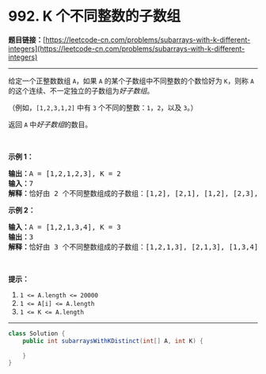 # 992. K 个不同整数的子数组

**题目链接：**[https://leetcode-cn.com/problems/subarrays-with-k-different-integers](https://leetcode-cn.com/problems/subarrays-with-k-different-integers)

---

<div class="content__1Y2H">
 <div class="notranslate">
  <p>给定一个正整数数组 <code>A</code>，如果 <code>A</code>&nbsp;的某个子数组中不同整数的个数恰好为 <code>K</code>，则称 <code>A</code> 的这个连续、不一定独立的子数组为<em>好子数组</em>。</p> 
  <p>（例如，<code>[1,2,3,1,2]</code> 中有&nbsp;<code>3</code>&nbsp;个不同的整数：<code>1</code>，<code>2</code>，以及&nbsp;<code>3</code>。）</p> 
  <p>返回&nbsp;<code>A</code>&nbsp;中<em>好子数组</em>的数目。</p> 
  <p>&nbsp;</p> 
  <p><strong>示例 1：</strong></p> 
  <pre class="language-text"><strong>输出：</strong>A = [1,2,1,2,3], K = 2
<strong>输入：</strong>7
<strong>解释：</strong>恰好由 2 个不同整数组成的子数组：[1,2], [2,1], [1,2], [2,3], [1,2,1], [2,1,2], [1,2,1,2].
</pre> 
  <p><strong>示例 2：</strong></p> 
  <pre class="language-text"><strong>输入：</strong>A = [1,2,1,3,4], K = 3
<strong>输出：</strong>3
<strong>解释：</strong>恰好由 3 个不同整数组成的子数组：[1,2,1,3], [2,1,3], [1,3,4].
</pre> 
  <p>&nbsp;</p> 
  <p><strong>提示：</strong></p> 
  <ol> 
   <li><code>1 &lt;= A.length &lt;= 20000</code></li> 
   <li><code>1 &lt;= A[i] &lt;= A.length</code></li> 
   <li><code>1 &lt;= K &lt;= A.length</code></li> 
  </ol> 
 </div>
</div>

---

```java
class Solution {
    public int subarraysWithKDistinct(int[] A, int K) {
        
    }
}
```